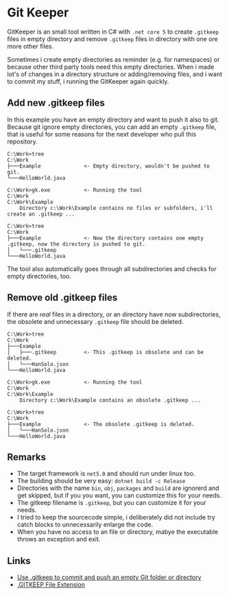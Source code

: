 # Git Keeper

GitKeeper is an small tool written in C# with `.net core 5` to create `.gitkeep` files in empty directory and remove
`.gitkeep` files in directory with one ore more other files.

Sometimes i create empty directories as reminder (e.g. for namespaces) or because other third party tools need this empty directories.
When i made lot's of changes in a directory structure or adding/removing files, and i want to commit my stuff, i running the GitKeeper again quickly.

## Add new .gitkeep files

In this example you have an empty directory and want to push it also to git.
Because git ignore empty directories, you can add an empty `.gitkeep` file,
that is useful for some reasons for the next developer who pull this repository.


```console
C:\Work>tree
C:\Work
├───Example              <- Empty directory, wouldn't be pushed to git.
└───HelloWorld.java

C:\Work>gk.exe           <- Running the tool
C:\Work
C:\Work\Example
    Directory c:\Work\Example contains no files or subfolders, i'll create an .gitkeep ...

C:\Work>tree
C:\Work
├───Example              <- Now the directory contains one empty .gitkeep, now the directory is pushed to git.
│   └───.gitkeep
└───HelloWorld.java
```

The tool also automatically goes through all subdirectories and checks for empty directories, too.

## Remove old .gitkeep files

If there are *real* files in a directory, or an directory have now subdirectories, 
the obsolete and unnecessary `.gitkeep` file should be deleted.

```console
C:\Work>tree
C:\Work
├───Example
│   ├───.gitkeep         <- This .gitkeep is obsolete and can be deleted.
│   └───HanSolo.json
└───HelloWorld.java

C:\Work>gk.exe           <- Running the tool
C:\Work
C:\Work\Example
    Directory c:\Work\Example contains an obsolete .gitkeep ...

C:\Work>tree
C:\Work
├───Example              <- The obsolete .gitkeep is deleted.
│   └───HanSolo.json
└───HelloWorld.java
```

## Remarks

- The target framework is `net5.0` and should run under linux too.
- The building should be very easy: `dotnet build -c Release`
- Directories with the name `bin`, `obj`, `packages` and `build` are ignorerd and get skipped,
  but if you you want, you can customize this for your needs.
- The gitkeep filename is `.gitkeep`, but you can customize it for your needs.
- I tried to keep the sourcecode simple, i deliberately did not include try catch blocks to unnecessarily enlarge the code.
- When you have no access to an file or directory, mabye the executable throws an exception and exit.

## Links

- [Use .gitkeep to commit and push an empty Git folder or directory](https://www.theserverside.com/blog/Coffee-Talk-Java-News-Stories-and-Opinions/gitkeep-push-empty-folders-git-commit)
- [.GITKEEP File Extension](https://fileinfo.com/extension/gitkeep)
